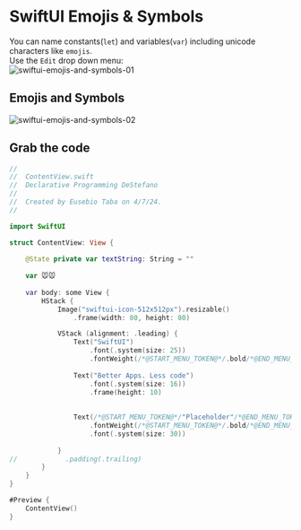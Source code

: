 # SwiftUI Emojis & Symbols
You can name constants(`let`) and variables(`var`) including unicode characters like `emojis`.<br>
Use the `Edit` drop down menu:<br>
![swiftui-emojis-and-symbols-01](https://github.com/danielurra/swift-ui-emojis-and-symbols/assets/51704179/529df2cc-5589-4d6f-bae5-69c8d49a5702)

## Emojis and Symbols 
![swiftui-emojis-and-symbols-02](https://github.com/danielurra/swift-ui-emojis-and-symbols/assets/51704179/d10b3101-cf09-46d5-a5cc-4142ae6e2640)

## Grab the code
```swift
//
//  ContentView.swift
//  Declarative Programming DeStefano
//
//  Created by Eusebio Taba on 4/7/24.
//

import SwiftUI

struct ContentView: View {
    
    @State private var textString: String = ""
    
    var 🐭🐭
    
    var body: some View {
        HStack {
            Image("swiftui-icon-512x512px").resizable()
                .frame(width: 80, height: 80)

            VStack (alignment: .leading) {
                Text("SwiftUI")
                    .font(.system(size: 25))
                    .fontWeight(/*@START_MENU_TOKEN@*/.bold/*@END_MENU_TOKEN@*/)
                
                Text("Better Apps. Less code")
                    .font(.system(size: 16))
                    .frame(height: 10)
                
                
                Text(/*@START_MENU_TOKEN@*/"Placeholder"/*@END_MENU_TOKEN@*/)
                    .fontWeight(/*@START_MENU_TOKEN@*/.bold/*@END_MENU_TOKEN@*/)
                    .font(.system(size: 30))
                
            }
//            .padding(.trailing)
        }
    }
}

#Preview {
    ContentView()
}

```

